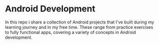 # Android Development
In this repo i share a collection of Android projects that I've built during my learning journey and in my free time.
These range from practice exercises to fully functional apps, covering a variety of concepts in Android development.

